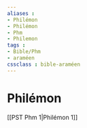 ```yaml
---
aliases : 
- Philémon
- Philémon
- Phm
- Philemon
tags : 
- Bible/Phm
- araméen
cssclass : bible-araméen
---
```


# Philémon

[[PST Phm 1|Philémon 1]]
